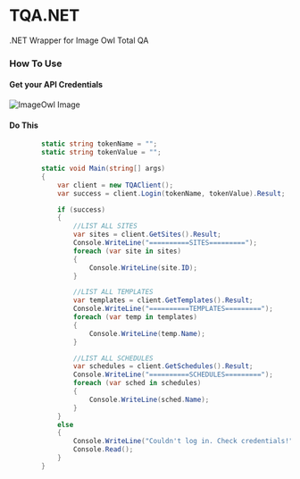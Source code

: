 # TQA.NET
.NET Wrapper for Image Owl Total QA

### How To Use
#### Get your API Credentials
![ImageOwl Image](https://svcika.dm2304.livefilestore.com/y4mQgt3UAgwa6gJfjjASm6Ih9aRgmfGPGcTnW6SyiBBY_35Ttw4PFHE_RQxl9MNPunihAM9_cmc6pM5HcOQUaoeqcKRI9TF5FdzdjFLYpHyUKzdCND3L8U7gzvw2S7yGiRjMkQe9Mk8yWBX4tIR5p3bHaWAch4Gd95d58K5t0wRXbwxCdtvyzGG1tk_RSBMju7eG16Ncvc3HwvXQUpnUBMSIw?width=680&height=284&cropmode=none)

#### Do This
```csharp
        static string tokenName = "";
        static string tokenValue = "";

        static void Main(string[] args)
        {
            var client = new TQAClient();
            var success = client.Login(tokenName, tokenValue).Result;

            if (success)
            {
                //LIST ALL SITES
                var sites = client.GetSites().Result;
                Console.WriteLine("==========SITES=========");
                foreach (var site in sites)
                {
                    Console.WriteLine(site.ID);
                }

                //LIST ALL TEMPLATES
                var templates = client.GetTemplates().Result;
                Console.WriteLine("==========TEMPLATES=========");
                foreach (var temp in templates)
                {
                    Console.WriteLine(temp.Name);
                }

                //LIST ALL SCHEDULES
                var schedules = client.GetSchedules().Result;
                Console.WriteLine("==========SCHEDULES=========");
                foreach (var sched in schedules)
                {
                    Console.WriteLine(sched.Name);
                }
            }
            else
            {
                Console.WriteLine("Couldn't log in. Check credentials!");
                Console.Read();
            }
        }
```
